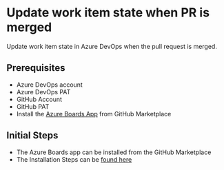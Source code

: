 # Update work item state when PR is merged

Update work item state in Azure DevOps when the pull request is merged. 

## Prerequisites

- Azure DevOps account
- Azure DevOps PAT
- GitHub Account
- GitHub PAT
- Install the [Azure Boards App](https://docs.microsoft.com/en-us/azure/devops/boards/github/install-github-app?view=azure-devops) from GitHub Marketplace

## Initial Steps

- The Azure Boards app can be installed from the GitHub Marketplace
- The Installation Steps can be [found here](https://docs.microsoft.com/en-us/azure/devops/boards/github/install-github-app?view=azure-devops)



